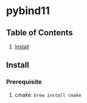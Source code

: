 # pybind11

## Table of Contents
1. [Install](#install)

## Install
### Prerequisite
1. cmake: `brew install cmake`
